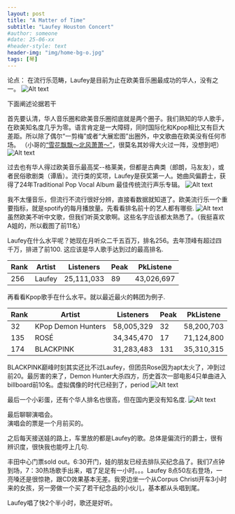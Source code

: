 ```yaml
---
layout: post
title: "A Matter of Time"
subtitle: "Laufey Houston Concert"
#author: someone
#date: 25-06-xx
#header-style: text
header-img: "img/home-bg-o.jpg"
tags: [琴]
---
```

论点： 在流行乐范畴，Laufey是目前为止在欧美音乐圈最成功的华人，没有之一。
![Alt text](/assets/2025/25-09-21-laufey_files/wiki.png) 

下面阐述论据若干

首先要认清，华人音乐圈和欧美音乐圈彻底就是两个圈子。我们熟知的华人歌手，在欧美知名度几乎为零。语言肯定是一大障碍，同时国际化和Kpop相比又有巨大差距。所以除了偶尔“一剪梅”或者“大展宏图”出圈外，中文歌曲在欧美没有任何市场。 （小哥的[“雪花飘飘～北风萧萧～”](https://youtu.be/CXmY91xdBkM)，很莫名其妙得大火过一阵，没想到吧）
![Alt text](/assets/2025/25-09-21-laufey_files/xuehua.jpg) 

过去也有华人得过欧美音乐最高奖--格莱美，但都是古典类（郎朗，马友友），或者民俗歌剧类（谭盾）。流行类的奖项，Laufey是获奖第一人。她曲风偏爵士，获得了24年Traditional Pop Vocal Album 最佳传统流行声乐专辑。
![Alt text](/assets/2025/25-09-21-laufey_files/grammy.png)

我不太懂音乐，但流行不流行很好分辨，直接看数据就知道了。欧美流行乐一个重要指标，就是spotify的每月播放量。先看看排名前十的艺人都有哪些.
![Alt text](/assets/2025/25-09-21-laufey_files/top10.png)
虽然欧美不听中文歌，但我们听英文歌啊。这些名字应该都太熟悉了。（我挺喜欢A姐的，所以截图了前11名）

Laufey在什么水平呢？她现在月听众二千五百万，排名256。去年顶峰有超过四千万，排进了前100. 这应该是华人歌手达到过的最高排名.   

|Rank|Artist|Listeners|Peak|PkListene|
|-|-|-|-|-|
|256|Laufey|25,111,033|89|43,026,697|

再看看Kpop歌手在什么水平。就以最近最火的韩团为例子. 

|Rank|Artist|Listeners|Peak|PkListene|
|-|-|-|-|-|
|32|KPop Demon Hunters |58,005,329|32|58,200,703|
|135|ROSÉ|34,345,470|17|71,124,800|
|174|BLACKPINK|31,283,483|131|35,310,315|

BLACKPINK巅峰时刻其实还比不过Laufey，但团员Rose因为apt太火了，冲到过前20。最厉害的来了，Demon Hunter大杀四方，历史首次一部电影4只单曲进入billboard前10名。虚拟偶像的时代已经到了，period
![Alt text](/assets/2025/25-09-21-laufey_files/demon.png)

最后一个小彩蛋，还有个华人排名也很高，但在国内更没有知名度.
![Alt text](/assets/2025/25-09-21-laufey_files/blue.png)

最后聊聊演唱会。  
演唱会的票是一个月前买的。  

之后每天接送娃的路上，车里放的都是Laufey的歌。总体是偏流行的爵士，很有辨识度，很快我也能哼上几句.

丰田中心门票sold out。6:30开门，娃的朋友已经去排队买纪念品了。我们7点钟到场，7：30热场歌手出来，唱了足足有一小时。。。Laufey 8点50左右登场，一亮嗓还是很惊艳，跟CD效果基本无差。我旁边坐一个从Corpus Christi开车3小时来的女孩，另一旁做一个买了若干纪念品的小伙儿，基本都从头唱到尾。

Laufey唱了快2个半小时，歌还是好听。
